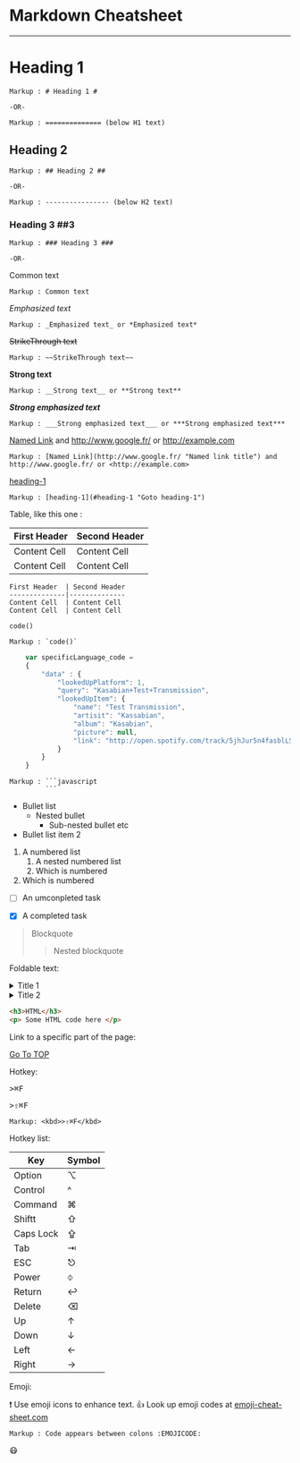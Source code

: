 Markdown Cheatsheet<a name="TOP"></a>
===================

- - - -
# Heading 1 #
    
    Markup : # Heading 1 #

    -OR-

    Markup : ============== (below H1 text)

## Heading 2 ##
    
    Markup : ## Heading 2 ##

    -OR-

    Markup : ---------------- (below H2 text)

### Heading 3 ##3
    
    Markup : ### Heading 3 ###

    -OR-

Common text

    Markup : Common text

_Emphasized text_

    Markup : _Emphasized text_ or *Emphasized text*

~~StrikeThrough text~~

    Markup : ~~StrikeThrough text~~

__Strong text__

    Markup : __Strong text__ or **Strong text**
    
___Strong emphasized text___

    Markup : ___Strong emphasized text___ or ***Strong emphasized text***

[Named Link](http://www.google.fr/ "Named link title") and http://www.google.fr/ or <http://example.com>

    Markup : [Named Link](http://www.google.fr/ "Named link title") and http://www.google.fr/ or <http://example.com>

[heading-1](#heading-1 "Goto heading-1")

    Markup : [heading-1](#heading-1 "Goto heading-1")

  Table, like this one : 
  
First Header  | Second Header
--------------|--------------
Content Cell  | Content Cell
Content Cell  | Content Cell

```
First Header  | Second Header
--------------|--------------
Content Cell  | Content Cell
Content Cell  | Content Cell
```


`code()`

    Markup : `code()`

```javascript
    var specificLanguage_code = 
    {
        "data" : {
            "lookedUpPlatform": 1,
            "query": "Kasabian+Test+Transmission",
            "lookedUpItem": {
                "name": "Test Transmission",
                "artisit": "Kassabian",
                "album": "Kasabian",
                "picture": null,
                "link": "http://open.spotify.com/track/5jhJur5n4fasblLSCOcrTp"
            }
        }
    }
```

    Markup : ```javascript
             ```
            
* Bullet list
    * Nested bullet
        * Sub-nested bullet etc
* Bullet list item 2
1. A numbered list
    1. A nested numbered list
    2. Which is numbered
2. Which is numbered

- [ ] An umconpleted task
- [x] A completed task


> Blockquote
>> Nested blockquote

Foldable text:

<details>
    <summary>Title 1</summary>
    <p>Content 1 Content 1 Content 1 Content 1 Content 1</p>
</details>
<details>
    <summary>Title 2</summary>
    <p>Content 2 Content 2 Content 2 Content 2 Content 2</p>
</details>

```html
<h3>HTML</h3>
<p> Some HTML code here </p>
```

Link to a specific part of the page:

[Go To TOP](#TOP)

Hotkey:

<kbd>>⌘F</kbd>

<kbd>>⇧⌘F</kbd>

    Markup: <kbd>>⇧⌘F</kbd>

Hotkey list:

| Key | Symbol |
| --- | --- |
| Option | ⌥ |
| Control | ^ | 
| Command | ⌘ | 
| Shiftt | ⇧ |
| Caps Lock | ⇪ |
| Tab | ⇥ |
| ESC | ⎋ |
| Power | ⏀ |
| Return | ↩︎ |
| Delete | ⌫ |
| Up | ↑ |
| Down | ↓ |
| Left | ← | 
| Right | → |

Emoji:

:exclamation: Use emoji icons to enhance text. :+1: Look up emoji codes at [emoji-cheat-sheet.com](http://emoji-cheat-sheet.com/)

    Markup : Code appears between colons :EMOJICODE:

:mask: